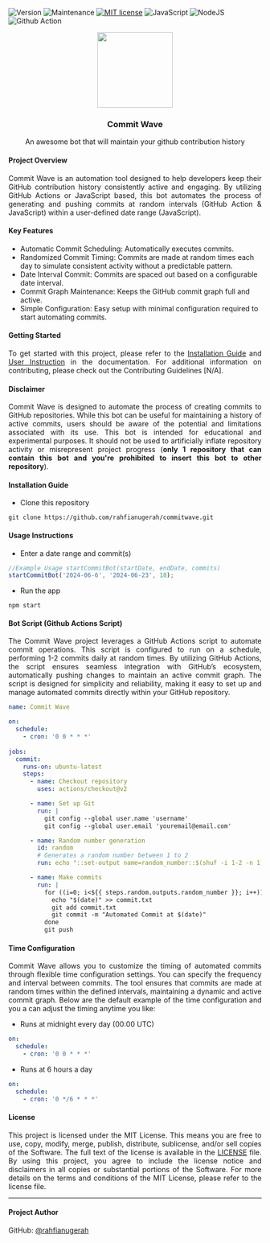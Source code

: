![Version](https://img.shields.io/badge/Version-1.0.1-green)
![Maintenance](https://img.shields.io/badge/Maintenance-Yes-green)
[![MIT license](https://img.shields.io/badge/License-MIT-blue.svg)](https://github.com/rahfianugerah/sch-bot/blob/main/LICENSE)
![JavaScript](https://img.shields.io/badge/JavaScript-%23323330.svg?&logo=javascript&logoColor=%23F7DF1E)
![NodeJS](https://img.shields.io/badge/Node.js-6DA55F?&logo=node.js&logoColor=white)
![Github Action](https://img.shields.io/badge/GitHub_Action-%23121011.svg?&logo=github&logoColor=white)

<div align="center">
  <img src="img/bot.png" height=150 width=150>
  <h3>
    Commit Wave
  </h3>
  <p>
    An awesome bot that will maintain your github contribution history
  </p>
</div>

#### Project Overview
<p align="justify">
  Commit Wave is an automation tool designed to help developers keep their GitHub contribution history consistently active and engaging. By utilizing GitHub Actions or JavaScript based, this bot automates the process of generating and pushing commits at random intervals (GitHub Action & JavaScript) within a user-defined date range (JavaScript).
</p>

#### Key Features
- Automatic Commit Scheduling: Automatically executes commits.
- Randomized Commit Timing: Commits are made at random times each day to simulate consistent activity without a predictable pattern.
- Date Interval Commit: Commits are spaced out based on a configurable date interval.
- Commit Graph Maintenance: Keeps the GitHub commit graph full and active.
- Simple Configuration: Easy setup with minimal configuration required to start automating commits.

#### Getting Started
<p align="justify">
To get started with this project, please refer to the <a href=#installation-guide>Installation Guide</a> and <a href=#usage-instructions>User Instruction</a> in the documentation. For additional information on contributing, please check out the Contributing Guidelines [N/A].
</p>

#### Disclaimer </b>
<p align="justify">
Commit Wave is designed to automate the process of creating commits to GitHub repositories. While this bot can be useful for maintaining a history of active commits, users should be aware of the potential and limitations associated with its use. This bot is intended for educational and experimental purposes. It should not be used to artificially inflate repository activity or misrepresent project progress (<b>only 1 repository that can contain this bot and you're prohibited to insert this bot to other repository</b>).
</p> 

#### Installation Guide

- Clone this repository
```
git clone https://github.com/rahfianugerah/commitwave.git
```

#### Usage Instructions

- Enter a date range and commit(s)
```javascript
//Example Usage startCommitBot(startDate, endDate, commits)
startCommitBot('2024-06-6', '2024-06-23', 18);
```

- Run the app
```
npm start
```

#### Bot Script (Github Actions Script)

<p align="justify">
The Commit Wave project leverages a GitHub Actions script to automate commit operations. This script is configured to run on a schedule, performing 1-2 commits daily at random times. By utilizing GitHub Actions, the script ensures seamless integration with GitHub’s ecosystem, automatically pushing changes to maintain an active commit graph. The script is designed for simplicity and reliability, making it easy to set up and manage automated commits directly within your GitHub repository.
</p>

```yml
name: Commit Wave

on:
  schedule:
    - cron: '0 0 * * *'
    
jobs:
  commit:
    runs-on: ubuntu-latest
    steps:
      - name: Checkout repository
        uses: actions/checkout@v2

      - name: Set up Git
        run: |
          git config --global user.name 'username'
          git config --global user.email 'youremail@email.com'

      - name: Random number generation
        id: random
        # Generates a random number between 1 to 2
        run: echo "::set-output name=random_number::$(shuf -i 1-2 -n 1)" 

      - name: Make commits
        run: |
          for ((i=0; i<${{ steps.random.outputs.random_number }}; i++)); do
            echo "$(date)" >> commit.txt
            git add commit.txt
            git commit -m "Automated Commit at $(date)"
          done
          git push

```

#### Time Configuration

<p align="justify">
Commit Wave allows you to customize the timing of automated commits through flexible time configuration settings. You can specify the frequency and interval between commits. The tool ensures that commits are made at random times within the defined intervals, maintaining a dynamic and active commit graph. Below are the default example of the time configuration and you a can adjust the timing anytime you like:
</p>

- Runs at midnight every day (00:00 UTC)
```yml
on:
  schedule:
    - cron: '0 0 * * *'
```

- Runs at 6 hours a day
```yml
on:
  schedule:
    - cron: '0 */6 * * *'
```


#### License
<p align="justify">
This project is licensed under the MIT License. This means you are free to use, copy, modify, merge, publish, distribute, sublicense, and/or sell copies of the Software. The full text of the license is available in the <a href="https://github.com/rahfianugerah/commitwave/blob/main/LICENSE">LICENSE</a> file. By using this project, you agree to include the license notice and disclaimers in all copies or substantial portions of the Software. For more details on the terms and conditions of the MIT License, please refer to the license file.
</p>

---

#### Project Author
GitHub: [@rahfianugerah](https://www.github.com/rahfianugerah)
